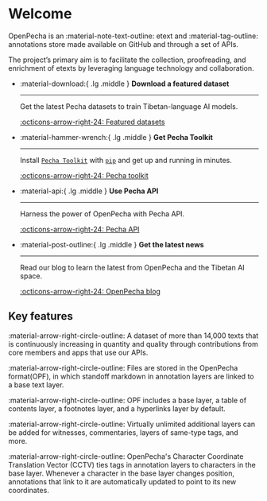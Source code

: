 # Welcome

OpenPecha is an :material-note-text-outline: etext and :material-tag-outline: annotations store made available on GitHub and through a set of APIs. 

The project’s primary aim is to facilitate the collection, proofreading, and enrichment of etexts by leveraging language technology and collaboration.

<div class="grid cards" markdown>

-   :material-download:{ .lg .middle } __Download a featured dataset__

    ---

    Get the latest Pecha datasets to train Tibetan-language AI models.

    [:octicons-arrow-right-24: Featured datasets](https://openpecha.org/data/featured-datasets/)
    
-   :material-hammer-wrench:{ .lg .middle } __Get Pecha Toolkit__

    ---

    Install [`Pecha Toolkit`](#) with [`pip`](https://pypi.org/project/pip/) and get up
    and running in minutes.

    [:octicons-arrow-right-24: Pecha toolkit](https://openpecha.org/toolkit/install/)

-   :material-api:{ .lg .middle } __Use Pecha API__

    ---

    Harness the power of OpenPecha with Pecha API. 

    [:octicons-arrow-right-24: Pecha API](https://openpecha.org/api/getting-started/)

-   :material-post-outline:{ .lg .middle } __Get the latest news__

    ---

    Read our blog to learn the latest from OpenPecha and the Tibetan AI space.

    [:octicons-arrow-right-24: OpenPecha blog](https://openpecha.org/blog/)

</div>


## Key features

:material-arrow-right-circle-outline: A dataset of more than 14,000 texts that is continuously increasing in quantity and quality through contributions from core members and apps that use our APIs.

:material-arrow-right-circle-outline: Files are stored in the OpenPecha format(OPF), in which standoff markdown in annotation layers are linked to a base text layer.

:material-arrow-right-circle-outline: OPF includes a base layer, a table of contents layer, a footnotes layer, and a hyperlinks layer by default.

:material-arrow-right-circle-outline: Virtually unlimited additional layers can be added for witnesses, commentaries, layers of same-type tags, and more.

:material-arrow-right-circle-outline: OpenPecha's Character Coordinate Translation Vector (CCTV) ties tags in annotation layers to characters in the base layer.  Whenever a character in the base layer changes position, annotations that link to it are automatically updated to point to its new coordinates.
